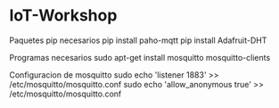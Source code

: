# IoT-Workshop

Paquetes pip necesarios 
pip install paho-mqtt
pip install Adafruit-DHT

Programas necesarios 
sudo apt-get install mosquitto mosquitto-clients

Configuracion de mosquitto
sudo echo 'listener 1883' >> /etc/mosquitto/mosquitto.conf
sudo echo 'allow_anonymous true' >> /etc/mosquitto/mosquitto.conf